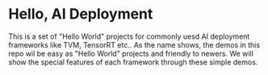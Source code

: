 # Hello, AI Deployment
This is a set of "Hello World" projects for commonly uesd AI deployment frameworks like TVM, TensorRT etc..
As the name shows, the demos in this repo wil be easy as "Hello World" projects and friendly to newers.
We will show the special features of each framework through these simple demos.
